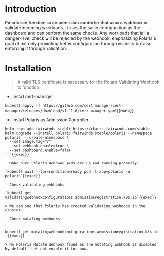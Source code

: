 # Introduction

Polaris can function as an admission controller that uses a webhook to validate incoming workloads. It uses the same configuration as the dashboard and can perform the same checks. Any workloads that fail a danger-level check will be rejected by the webhook, emphasizing Polaris's goal of not only promoting better configuration through visibility but also enforcing it through validation.

# Installation

> A valid TLS certificate is necessary for the Polaris Validating Webhook to function.

- Install cert-manager

`kubectl apply -f https://github.com/cert-manager/cert-manager/releases/download/v1.11.0/cert-manager.yaml`{{exec}}


- Install Polaris as Admission Controller

```plain
helm repo add fairwinds-stable https://charts.fairwinds.com/stable
helm upgrade --install polaris fairwinds-stable/polaris --namespace polaris  --create-namespace \
  --set image.tag="7"
  --set webhook.enable=true \
  --set dashboard.enable=false
```{{exec}}

- Make sure Polaris Webhook pods are up and running properly.

`kubectl wait --for=condition=ready pod -l app=polaris -n polaris`{{exec}}

- Check validating webhooks

`kubectl get validatingwebhookconfigurations.admissionregistration.k8s.io`{{exec}}

> We can see that Polaris has created validating webhooks in the cluster. 

- Check mutating webhooks

`
kubectl get mutatingwebhookconfigurations.admissionregistration.k8s.io
`{{exec}}

> No Polaris Mutate Webhook found as the mutating webhook is disabled by default. Let not enable it for now.
